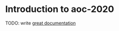 # Introduction to aoc-2020

TODO: write [great documentation](http://jacobian.org/writing/what-to-write/)
